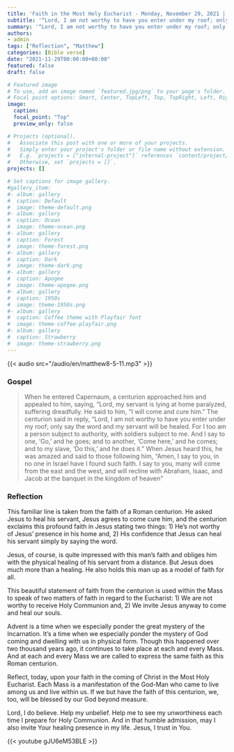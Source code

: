 ```yaml
---
title: 'Faith in the Most Holy Eucharist - Monday, November 29, 2021 | Matthew 8:5-11'
subtitle: '“Lord, I am not worthy to have you enter under my roof; only say the word and my servant will be healed.”  Mt. 8:8'
summary: '“Lord, I am not worthy to have you enter under my roof; only say the word and my servant will be healed.”  Mt. 8:8'
authors:
- admin
tags: ["Reflection", "Matthew"]
categories: [Bible verse]
date: "2021-11-29T00:00:00+08:00"
featured: false
draft: false

# Featured image
# To use, add an image named `featured.jpg/png` to your page's folder.
# Focal point options: Smart, Center, TopLeft, Top, TopRight, Left, Right, BottomLeft, Bottom, BottomRight
image:
  caption:
  focal_point: "Top"
  preview_only: false

# Projects (optional).
#   Associate this post with one or more of your projects.
#   Simply enter your project's folder or file name without extension.
#   E.g. `projects = ["internal-project"]` references `content/project/deep-learning/index.md`.
#   Otherwise, set `projects = []`.
projects: []

# Set captions for image gallery.
#gallery_item:
#- album: gallery
#  caption: Default
#  image: theme-default.png
#- album: gallery
#  caption: Ocean
#  image: theme-ocean.png
#- album: gallery
#  caption: Forest
#  image: theme-forest.png
#- album: gallery
#  caption: Dark
#  image: theme-dark.png
#- album: gallery
#  caption: Apogee
#  image: theme-apogee.png
#- album: gallery
#  caption: 1950s
#  image: theme-1950s.png
#- album: gallery
#  caption: Coffee theme with Playfair font
#  image: theme-coffee-playfair.png
#- album: gallery
#  caption: Strawberry
#  image: theme-strawberry.png
---
```


{{< audio src="/audio/en/matthew8-5-11.mp3" >}}

### Gospel
> When he entered Capernaum, a centurion approached him and appealed to him, saying, “Lord, my servant is lying at home paralyzed, suffering dreadfully. He said to him, “I will come and cure him.” The centurion said in reply, “Lord, I am not worthy to have you enter under my roof; only say the word and my servant will be healed. For I too am a person subject to authority, with soldiers subject to me. And I say to one, ‘Go,’ and he goes; and to another, ‘Come here,’ and he comes; and to my slave, ‘Do this,’ and he does it.” When Jesus heard this, he was amazed and said to those following him, “Amen, I say to you, in no one in Israel have I found such faith. I say to you, many will come from the east and the west, and will recline with Abraham, Isaac, and Jacob at the banquet in the kingdom of heaven"

### Reflection
This familiar line is taken from the faith of a Roman centurion.  He asked Jesus to heal his servant, Jesus agrees to come cure him, and the centurion exclaims this profound faith in Jesus stating two things: 1) He’s not worthy of Jesus’ presence in his home and, 2) His confidence that Jesus can heal his servant simply by saying the word.  

Jesus, of course, is quite impressed with this man’s faith and obliges him with the physical healing of his servant from a distance.  But Jesus does much more than a healing.  He also holds this man up as a model of faith for all.

This beautiful statement of faith from the centurion is used within the Mass to speak of two matters of faith in regard to the Eucharist: 1) We are not worthy to receive Holy Communion and, 2) We invite Jesus anyway to come and heal our souls.

Advent is a time when we especially ponder the great mystery of the Incarnation.  It’s a time when we especially ponder the mystery of God coming and dwelling with us in physical form.  Though this happened over two thousand years ago, it continues to take place at each and every Mass.  And at each and every Mass we are called to express the same faith as this Roman centurion.

Reflect, today, upon your faith in the coming of Christ in the Most Holy Eucharist.  Each Mass is a manifestation of the God-Man who came to live among us and live within us.  If we but have the faith of this centurion, we, too, will be blessed by our God beyond measure.

Lord, I do believe. Help my unbelief.  Help me to see my unworthiness each time I prepare for Holy Communion.  And in that humble admission, may I also invite Your healing presence in my life.  Jesus, I trust in You.

{{< youtube gJU6eM53BLE >}}
